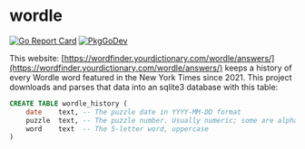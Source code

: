 # wordle
[![Go Report Card](https://goreportcard.com/badge/github.com/philhanna/Wordle)][idGoReportCard]
[![PkgGoDev](https://pkg.go.dev/badge/github.com/philhanna/Wordle)][idPkgGoDev]


This website: [https://wordfinder.yourdictionary.com/wordle/answers/](https://wordfinder.yourdictionary.com/wordle/answers/) keeps a history of every Wordle word featured in the New York Times since 2021.  This project downloads and parses that data into an sqlite3 database with this table:
```sql
CREATE TABLE wordle_history (
    date    text, -- The puzzle date in YYYY-MM-DD format
    puzzle  text, -- The puzzle number. Usually numeric; some are alphabetic
    word    text  -- The 5-letter word, uppercase
)
```


[idGoReportCard]: https://goreportcard.com/report/github.com/philhanna/Wordle
[idPkgGoDev]: https://pkg.go.dev/github.com/philhanna/Wordle

